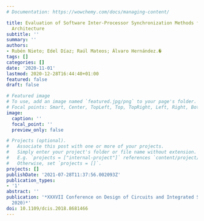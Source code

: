 ```yaml
---
# Documentation: https://wowchemy.com/docs/managing-content/

title: Evaluation of Software Inter-Processor Synchronization Methods for theZynq-UltraScale+
  Architecture
subtitle: ''
summary: ''
authors:
- Rubén Nieto; Edel Díaz; Raúl Mateos; Álvaro Hernández.�
tags: []
categories: []
date: '2020-11-01'
lastmod: 2020-12-28T16:44:40+01:00
featured: false
draft: false

# Featured image
# To use, add an image named `featured.jpg/png` to your page's folder.
# Focal points: Smart, Center, TopLeft, Top, TopRight, Left, Right, BottomLeft, Bottom, BottomRight.
image:
  caption: ''
  focal_point: ''
  preview_only: false

# Projects (optional).
#   Associate this post with one or more of your projects.
#   Simply enter your project's folder or file name without extension.
#   E.g. `projects = ["internal-project"]` references `content/project/deep-learning/index.md`.
#   Otherwise, set `projects = []`.
projects: []
publishDate: '2021-07-28T11:37:56.002093Z'
publication_types:
- '1'
abstract: ''
publication: '*XXXVII Conference on Design of Circuits and Integrated Systems (DCIS
  2020)*'
doi: 10.1109/dcis.2018.8681466
---
```

